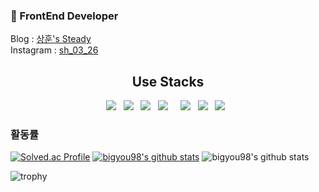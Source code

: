 ### 👋 FrontEnd Developer
<div>
Blog : <a href="https://bigyou98.tistory.com/">상훈's Steady</a> <br />
Instagram : <a href="https://www.instagram.com/sh_03_26/?hl=ko">sh_03_26</a>
</div>  

<div align=center>
  <h2>Use Stacks</h2>
    <img src="https://img.shields.io/badge/HTML5-E34F26?style=flat-square&logo=HTML5&logoColor=white"/> &nbsp
    <img src="https://img.shields.io/badge/CSS3-1572B6?style=flat-square&logo=CSS3&logoColor=white"/> &nbsp
    <img src="https://img.shields.io/badge/JavaScript-F7DF1E?style=flat-square&logo=JavaScript&logoColor=white"/> &nbsp
    <img src="https://img.shields.io/badge/-React-45b8d8?style=flat-square&logo=react&logoColor=white" /> &nbsp
    <img src="https://img.shields.io/badge/-TypeScript-007ACC?style=flat-square&logo=typescript&logoColor=white" /> &nbsp
    <img src="https://img.shields.io/badge/Next.js-000000?style=flat-square&logo=Next.js&logoColor=white"/> &nbsp
    <img src="https://img.shields.io/badge/-Styled_Components-db7092?style=flat-square&logo=styled-components&logoColor=white" /> &nbsp
</div>


### 활동률
[![Solved.ac Profile](http://mazassumnida.wtf/api/v2/generate_badge?boj=bigyou98)](https://solved.ac/bigyou98/)
[![bigyou98's github stats](https://github-readme-stats.vercel.app/api/top-langs/?username=bigyou98&show_icons=true&hide_border=true&title_color=004386&icon_color=004386&layout=compact)](https://github.com/bigyou98)
![bigyou98's github stats](https://github-readme-stats.vercel.app/api?username=bigyou98&show_icons=true)


![trophy](https://github-profile-trophy.vercel.app/?username=bigyou98)

